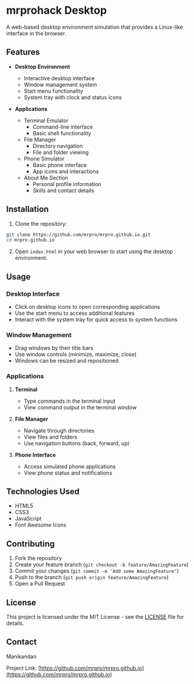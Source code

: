 # mrprohack Desktop

A web-based desktop environment simulation that provides a Linux-like interface in the browser.

## Features

- **Desktop Environment**
  - Interactive desktop interface
  - Window management system
  - Start menu functionality
  - System tray with clock and status icons

- **Applications**
  - Terminal Emulator
    - Command-line interface
    - Basic shell functionality
  - File Manager
    - Directory navigation
    - File and folder viewing
  - Phone Simulator
    - Basic phone interface
    - App icons and interactions
  - About Me Section
    - Personal profile information
    - Skills and contact details

## Installation

1. Clone the repository:
```bash
git clone https://github.com/mrpro/mrpro.github.io.git
cd mrpro.github.io
```

2. Open `index.html` in your web browser to start using the desktop environment.

## Usage

### Desktop Interface
- Click on desktop icons to open corresponding applications
- Use the start menu to access additional features
- Interact with the system tray for quick access to system functions

### Window Management
- Drag windows by their title bars
- Use window controls (minimize, maximize, close)
- Windows can be resized and repositioned

### Applications
1. **Terminal**
   - Type commands in the terminal input
   - View command output in the terminal window

2. **File Manager**
   - Navigate through directories
   - View files and folders
   - Use navigation buttons (back, forward, up)

3. **Phone Interface**
   - Access simulated phone applications
   - View phone status and notifications

## Technologies Used

- HTML5
- CSS3
- JavaScript
- Font Awesome Icons

## Contributing

1. Fork the repository
2. Create your feature branch (`git checkout -b feature/AmazingFeature`)
3. Commit your changes (`git commit -m 'Add some AmazingFeature'`)
4. Push to the branch (`git push origin feature/AmazingFeature`)
5. Open a Pull Request

## License

This project is licensed under the MIT License - see the [LICENSE](LICENSE) file for details.

## Contact

Manikandan 

Project Link: [https://github.com/mrpro/mrpro.github.io](https://github.com/mrpro/mrpro.github.io) 